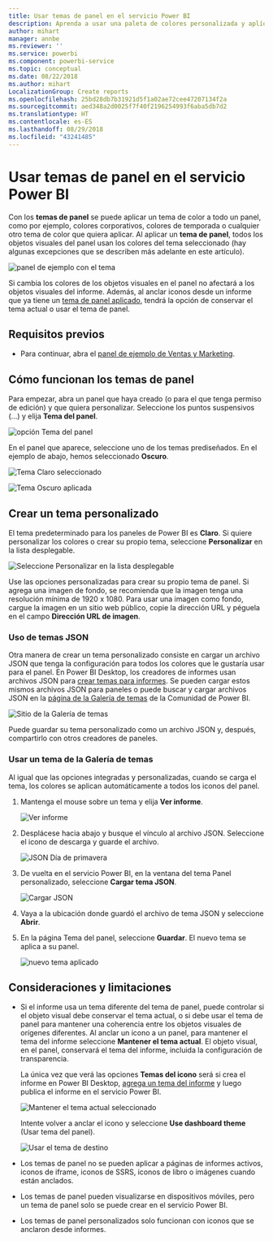 ```yaml
---
title: Usar temas de panel en el servicio Power BI
description: Aprenda a usar una paleta de colores personalizada y aplíquela a un panel completo en el servicio Power BI
author: mihart
manager: annbe
ms.reviewer: ''
ms.service: powerbi
ms.component: powerbi-service
ms.topic: conceptual
ms.date: 08/22/2018
ms.author: mihart
LocalizationGroup: Create reports
ms.openlocfilehash: 25bd28db7b31921d5f1a02ae72cee47207134f2a
ms.sourcegitcommit: aed348a2d0025f7f40f2196254993f6aba5db7d2
ms.translationtype: HT
ms.contentlocale: es-ES
ms.lasthandoff: 08/29/2018
ms.locfileid: "43241485"
---
```

# <a name="use-dashboard-themes-in-power-bi-service"></a>Usar temas de panel en el servicio Power BI
Con los **temas de panel** se puede aplicar un tema de color a todo un panel, como por ejemplo, colores corporativos, colores de temporada o cualquier otro tema de color que quiera aplicar. Al aplicar un **tema de panel**, todos los objetos visuales del panel usan los colores del tema seleccionado (hay algunas excepciones que se describen más adelante en este artículo).

![panel de ejemplo con el tema](media/service-dashboard-themes/power-bi-full-dashboard-theme.png)

Si cambia los colores de los objetos visuales en el panel no afectará a los objetos visuales del informe. Además, al anclar iconos desde un informe que ya tiene un [tema de panel aplicado](desktop-report-themes.md), tendrá la opción de conservar el tema actual o usar el tema de panel.


## <a name="prerequisites"></a>Requisitos previos
* Para continuar, abra el [panel de ejemplo de Ventas y Marketing](sample-datasets.md).


## <a name="how-dashboard-themes-work"></a>Cómo funcionan los temas de panel
Para empezar, abra un panel que haya creado (o para el que tenga permiso de edición) y que quiera personalizar. Seleccione los puntos suspensivos (...) y elija **Tema del panel**. 

![opción Tema del panel](media/service-dashboard-themes/power-bi-dashboard-theme.png)

En el panel que aparece, seleccione uno de los temas prediseñados.  En el ejemplo de abajo, hemos seleccionado **Oscuro**.

![Tema Claro seleccionado](media/service-dashboard-themes/power-bi-theme-menu.png)

![Tema Oscuro aplicada](media/service-dashboard-themes/power-bi-theme-dark.png)

## <a name="create-a-custom-theme"></a>Crear un tema personalizado

El tema predeterminado para los paneles de Power BI es **Claro**. Si quiere personalizar los colores o crear su propio tema, seleccione **Personalizar** en la lista desplegable. 

![Seleccione Personalizar en la lista desplegable](media/service-dashboard-themes/power-bi-theme-custom.png)

Use las opciones personalizadas para crear su propio tema de panel. Si agrega una imagen de fondo, se recomienda que la imagen tenga una resolución mínima de 1920 x 1080. Para usar una imagen como fondo, cargue la imagen en un sitio web público, copie la dirección URL y péguela en el campo **Dirección URL de imagen**. 

### <a name="using-json-themes"></a>Uso de temas JSON
Otra manera de crear un tema personalizado consiste en cargar un archivo JSON que tenga la configuración para todos los colores que le gustaría usar para el panel. En Power BI Desktop, los creadores de informes usan archivos JSON para [crear temas para informes](desktop-report-themes.md). Se pueden cargar estos mismos archivos JSON para paneles o puede buscar y cargar archivos JSON en la [página de la Galería de temas](https://community.powerbi.com/t5/Themes-Gallery/bd-p/ThemesGallery) de la Comunidad de Power BI. 

![Sitio de la Galería de temas](media/service-dashboard-themes/power-bi-theme-gallery.png)

Puede guardar su tema personalizado como un archivo JSON y, después, compartirlo con otros creadores de paneles. 

### <a name="use-a-theme-from-the-theme-gallery"></a>Usar un tema de la Galería de temas

Al igual que las opciones integradas y personalizadas, cuando se carga el tema, los colores se aplican automáticamente a todos los iconos del panel. 

1. Mantenga el mouse sobre un tema y elija **Ver informe**.

    ![Ver informe](media/service-dashboard-themes/power-bi-choose-theme.png)

2. Desplácese hacia abajo y busque el vínculo al archivo JSON.  Seleccione el icono de descarga y guarde el archivo.

    ![JSON Día de primavera](media/service-dashboard-themes/power-bi-theme-json.png)

3. De vuelta en el servicio Power BI, en la ventana del tema Panel personalizado, seleccione **Cargar tema JSON**.

    ![Cargar JSON](media/service-dashboard-themes/power-bi-upload-theme.png)

4. Vaya a la ubicación donde guardó el archivo de tema JSON y seleccione **Abrir**.

5. En la página Tema del panel, seleccione **Guardar**. El nuevo tema se aplica a su panel.

    ![nuevo tema aplicado](media/service-dashboard-themes/power-bi-json.png)

## <a name="considerations-and-limitations"></a>Consideraciones y limitaciones

* Si el informe usa un tema diferente del tema de panel, puede controlar si el objeto visual debe conservar el tema actual, o si debe usar el tema de panel para mantener una coherencia entre los objetos visuales de orígenes diferentes. Al anclar un icono a un panel, para mantener el tema del informe seleccione **Mantener el tema actual**. El objeto visual, en el panel, conservará el tema del informe, incluida la configuración de transparencia. 

    La única vez que verá las opciones **Temas del icono** será si crea el informe en Power BI Desktop, [agrega un tema del informe](desktop-report-themes.md) y luego publica el informe en el servicio Power BI. 

    ![Mantener el tema actual seleccionado](media/service-dashboard-themes/power-bi-keep-current.png)

    Intente volver a anclar el icono y seleccione **Use dashboard theme** (Usar tema del panel).

    ![Usar el tema de destino](media/service-dashboard-themes/power-bi-use-destination.png)

* Los temas de panel no se pueden aplicar a páginas de informes activos, iconos de iframe, iconos de SSRS, iconos de libro o imágenes cuando están anclados.
* Los temas de panel pueden visualizarse en dispositivos móviles, pero un tema de panel solo se puede crear en el servicio Power BI. 
* Los temas de panel personalizados solo funcionan con iconos que se anclaron desde informes. 

